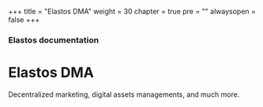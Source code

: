 +++
title = "Elastos DMA"
weight = 30
chapter = true
pre = ""
alwaysopen = false
+++

### Elastos documentation

# Elastos DMA

Decentralized marketing, digital assets managements, and much more.